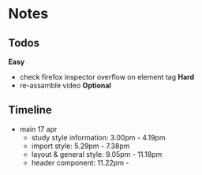 # Notes

## Todos
**Easy**
- check firefox inspector overflow on element tag
**Hard**
- re-assamble video
**Optional**

## Timeline
- main 17 apr 
  - study style information: 3.00pm - 4.19pm
  - import style: 5.29pm - 7.38pm
  - layout & general style: 9.05pm - 11.18pm
  - header component: 11.22pm - 



